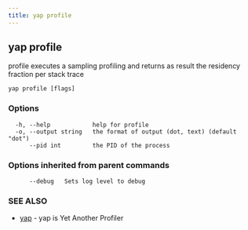 ```yaml
---
title: yap profile
---	
```


## yap profile

profile executes a sampling profiling and returns as result the residency fraction per stack trace

```
yap profile [flags]
```

### Options

```
  -h, --help            help for profile
  -o, --output string   the format of output (dot, text) (default "dot")
      --pid int         the PID of the process
```

### Options inherited from parent commands

```
      --debug   Sets log level to debug
```

### SEE ALSO

* [yap](_index.md)	 - yap is Yet Another Profiler


